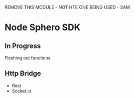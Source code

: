 REMOVE THIS MODULE - NOT HTE ONE BEING USED - SAM


# Node Sphero SDK

## In Progress

Fleshing out functions

## Http Bridge

- Rest
- Socket.io


